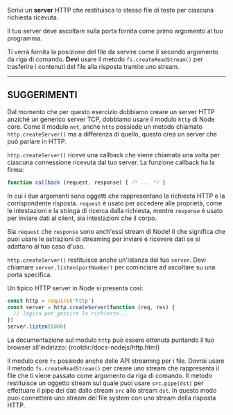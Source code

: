 Scrivi un **server** HTTP che restituisca lo stesso file di testo per ciascuna richiesta ricevuta.

Il tuo server deve ascoltare sulla porta fornita come primo argomento al tuo programma.

Ti verrà fornita la posizione del file da servire come il secondo argomento da riga di comando. **Devi** usare il metodo `fs.createReadStream()` per trasferire i contenuti del file alla risposta tramite uno stream.

----------------------------------------------------------------------
## SUGGERIMENTI

Dal momento che per questo esercizio dobbiamo creare un server HTTP anziché un generico server TCP, dobbiamo usare il modulo `http` di Node core. Come il modulo `net`, anche `http` possiede un metodo chiamato `http.createServer()` ma a differenza di quello, questo crea un server che può parlare in HTTP.

`http.createServer()` riceve una callback che viene chiamata una volta per ciascuna connessione ricevuta dal tuo server. La funzione callback ha la firma:

```js
function callback (request, response) { /* ... */ }
```

In cui i due argomenti sono oggetti che rappresentano la richiesta HTTP e la corrispondente risposta. `request` è usato per accedere alle proprietà, come le intestazioni e la stringa di ricerca dalla richiesta, mentre `response` è usato per inviare dati al client, sia intestazioni che il corpo.

Sia `request` che `response` sono anch'essi stream di Node! Il che significa che puoi usare le astrazioni di streaming per inviare e ricevere dati se si adattano al tuo caso d'uso.

`http.createServer()` restituisce anche un'istanza del tuo `server`. Devi chiamare `server.listen(portNumber)` per cominciare ad ascoltare su una porta specifica.

Un tipico HTTP server in Node si presenta così:

```js
const http = require('http')
const server = http.createServer(function (req, res) {
  // logica per gestire la richiesta...
})
server.listen(8000)
```

La documentazione sul modulo `http` può essere ottenuta puntando il tuo browser all'indirizzo:
  {rootdir:/docs-nodejs/http.html}

Il modulo core `fs` possiede anche delle API streaming per i file. Dovrai usare il metodo `fs.createReadStream()` per creare uno stream che rappresenta il file che ti viene passato come argomento da riga di comando. Il metodo restituisce un oggetto stream sul quale puoi usare `src.pipe(dst)` per effettuare il pipe dei dati dallo stream `src` allo stream `dst`. In questo modo puoi connettere uno stream del file system con uno stream della risposta HTTP.
